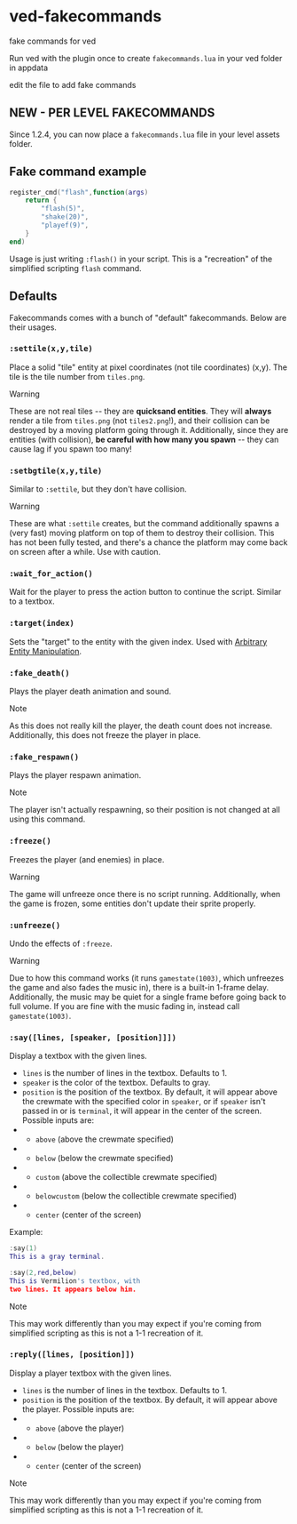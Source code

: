 # ved-fakecommands

fake commands for ved

Run ved with the plugin once to create `fakecommands.lua` in your ved folder in appdata

edit the file to add fake commands

## NEW - PER LEVEL FAKECOMMANDS

Since 1.2.4, you can now place a `fakecommands.lua` file in your level assets folder.

## Fake command example

```lua
register_cmd("flash",function(args)
    return {
        "flash(5)",
        "shake(20)",
        "playef(9)",
    }
end)
```

Usage is just writing `:flash()` in your script. This is a "recreation" of the simplified scripting `flash` command.

## Defaults

Fakecommands comes with a bunch of "default" fakecommands. Below are their usages.

### `:settile(x,y,tile)`

Place a solid "tile" entity at pixel coordinates (not tile coordinates) (x,y). The tile is the tile number from `tiles.png`.

> [!WARNING]
> These are not real tiles -- they are **quicksand entities**. They will **always** render a tile from `tiles.png` (not `tiles2.png`!), and their collision can be destroyed by a moving platform going through it. Additionally, since they are entities (with collision), **be careful with how many you spawn** -- they can cause lag if you spawn too many!

### `:setbgtile(x,y,tile)`

Similar to `:settile`, but they don't have collision.

> [!WARNING]
> These are what `:settile` creates, but the command additionally spawns a (very fast) moving platform on top of them to destroy their collision. This has not been fully tested, and there's a chance the platform may come back on screen after a while. Use with caution.

### `:wait_for_action()`

Wait for the player to press the action button to continue the script. Similar to a textbox.

### `:target(index)`

Sets the "target" to the entity with the given index. Used with [Arbitrary Entity Manipulation](https://vsix.dev/wiki/Guide:Arbitrary_Entity_Manipulation).

### `:fake_death()`

Plays the player death animation and sound.

> [!NOTE]
> As this does not really kill the player, the death count does not increase. Additionally, this does not freeze the player in place.

### `:fake_respawn()`

Plays the player respawn animation.

> [!NOTE]
> The player isn't actually respawning, so their position is not changed at all using this command.

### `:freeze()`

Freezes the player (and enemies) in place.

> [!WARNING]
> The game will unfreeze once there is no script running. Additionally, when the game is frozen, some entities don't update their sprite properly.

### `:unfreeze()`

Undo the effects of `:freeze`.

> [!WARNING]
> Due to how this command works (it runs `gamestate(1003)`, which unfreezes the game and also fades the music in), there is a built-in 1-frame delay. Additionally, the music may be quiet for a single frame before going back to full volume.
> If you are fine with the music fading in, instead call `gamestate(1003)`.

### `:say([lines, [speaker, [position]]])`

Display a textbox with the given lines.

- `lines` is the number of lines in the textbox. Defaults to 1.
- `speaker` is the color of the textbox. Defaults to gray.
- `position` is the position of the textbox. By default, it will appear above the crewmate with the specified color in `speaker`, or if `speaker` isn't passed in or is `terminal`, it will appear in the center of the screen. Possible inputs are:
- - `above` (above the crewmate specified)
- - `below` (below the crewmate specified)
- - `custom` (above the collectible crewmate specified)
- - `belowcustom` (below the collectible crewmate specified)
- - `center` (center of the screen)

Example:

```lua
:say(1)
This is a gray terminal.

:say(2,red,below)
This is Vermilion's textbox, with
two lines. It appears below him.
```

> [!NOTE]
> This may work differently than you may expect if you're coming from simplified scripting as this is not a 1-1 recreation of it.

### `:reply([lines, [position]])`

Display a player textbox with the given lines.

- `lines` is the number of lines in the textbox. Defaults to 1.
- `position` is the position of the textbox. By default, it will appear above the player. Possible inputs are:
- - `above` (above the player)
- - `below` (below the player)
- - `center` (center of the screen)

> [!NOTE]
> This may work differently than you may expect if you're coming from simplified scripting as this is not a 1-1 recreation of it.
